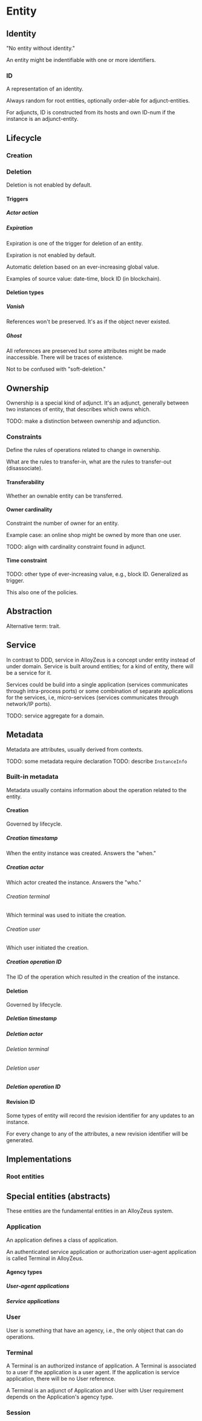 # Entity


## Identity

"No entity without identity."

An entity might be indentifiable with one or more
identifiers.

### ID

A representation of an identity.  
  
Always random for root entities, optionally order-able for adjunct-entities.  
  
For adjuncts, ID is constructed from its hosts and own ID-num if the instance is an adjunct-entity.

## Lifecycle

### Creation

### Deletion

Deletion is not enabled by default.

#### Triggers

##### Actor action

##### Expiration

Expiration is one of the trigger for deletion
of an entity.

Expiration is not enabled by default.  
  
Automatic deletion based on an ever-increasing global value.  
  
Examples of source value: date-time, block ID (in blockchain).

#### Deletion types

##### Vanish

References won't be preserved. It's as if the object never existed.

##### Ghost

All references are preserved but some attributes might be made inaccessible. There will be traces of existence.

Not to be confused with "soft-deletion."

## Ownership

Ownership is a special kind of adjunct. It's an adjunct, generally between two instances of entity, that describes which owns which.

TODO: make a distinction between ownership and adjunction.

### Constraints

Define the rules of operations related to change in ownership.

What are the rules to transfer-in, what are the rules to transfer-out (disassociate).

#### Transferability

Whether an ownable entity can be transferred.

#### Owner cardinality

Constraint the number of owner for an entity.  
  
Example case: an online shop might be owned by more than one user.  
  
TODO: align with cardinality constraint found in adjunct.

#### Time constraint

TODO: other type of ever-increasing value, e.g., block ID. Generalized as trigger.

This also one of the policies.

## Abstraction

Alternative term: trait.

## Service

In contrast to DDD, service in AlloyZeus is a concept under entity instead of under domain. Service is built around entities; for a kind of entity, there will be a service for it.  
  
Services could be build into a single application (services communicates through intra-process ports) or some combination of separate applications for the services, i.e, micro-services (services communicates through network/IP ports).  
  
TODO: service aggregate for a domain.

## Metadata

Metadata are attributes, usually derived from contexts.

TODO: some metadata require declaration
TODO: describe `InstanceInfo`

### Built-in metadata

Metadata usually contains information about the operation related to the entity.

#### Creation

Governed by lifecycle.

##### Creation timestamp

When the entity instance was created. Answers the "when."

##### Creation actor

Which actor created the instance. Answers the "who."

###### Creation terminal

Which terminal was used to initiate the creation.

###### Creation user

Which user initiated the creation.

##### Creation operation ID

The ID of the operation which resulted in the creation of the instance.

#### Deletion

Governed by lifecycle.

##### Deletion timestamp

##### Deletion actor

###### Deletion terminal

###### Deletion user

##### Deletion operation ID

#### Revision ID

Some types of entity will record the revision identifier for any updates to an instance.

For every change to any of the attributes, a new revision identifier will be generated.

## Implementations

### Root entities

## Special entities (abstracts)

These entities are the fundamental entities in an AlloyZeus system.

### Application

An application defines a class of application.

An authenticated service application or authorization user-agent application is called Terminal in AlloyZeus.

#### Agency types

##### User-agent applications

##### Service applications

### User

User is something that have an agency, i.e., the only object that can do operations.

### Terminal

A Terminal is an authorized instance of application. A Terminal is associated to a user if the application is a user agent. If the application is service application, there will be no User reference.  
  
A Terminal is an adjunct of Application and User with User requirement depends on the Application's agency type.

### Session
